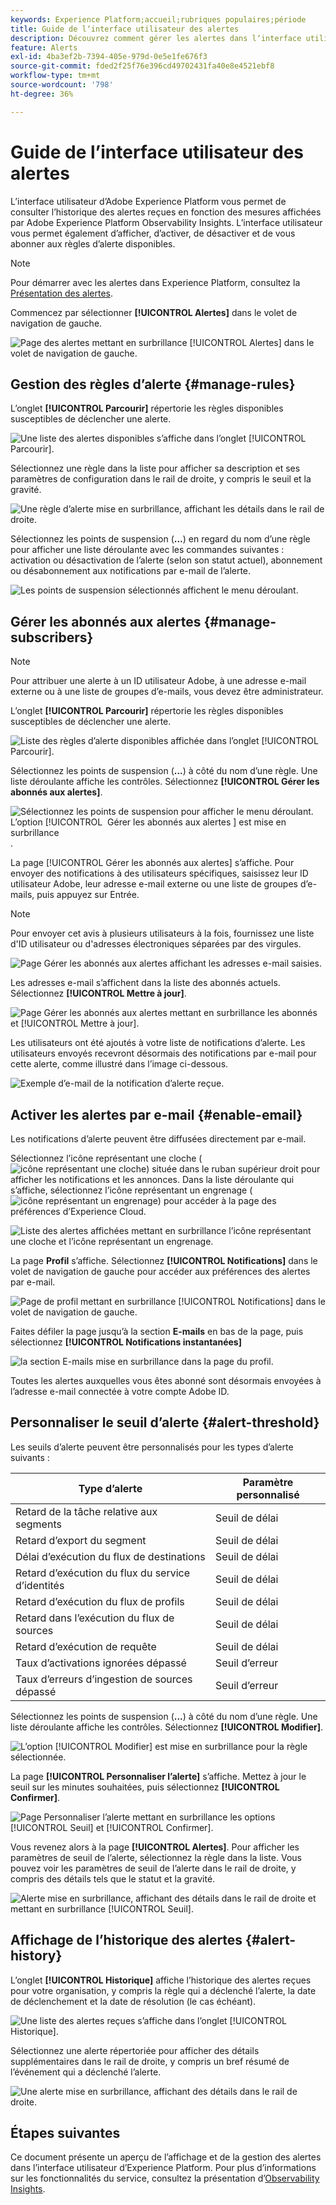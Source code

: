 ```yaml
---
keywords: Experience Platform;accueil;rubriques populaires;période
title: Guide de lʼinterface utilisateur des alertes
description: Découvrez comment gérer les alertes dans lʼinterface utilisateur dʼExperience Platform.
feature: Alerts
exl-id: 4ba3ef2b-7394-405e-979d-0e5e1fe676f3
source-git-commit: fded2f25f76e396cd49702431fa40e8e4521ebf8
workflow-type: tm+mt
source-wordcount: '798'
ht-degree: 36%

---
```


# Guide de lʼinterface utilisateur des alertes

Lʼinterface utilisateur dʼAdobe Experience Platform vous permet de consulter lʼhistorique des alertes reçues en fonction des mesures affichées par Adobe Experience Platform Observability Insights. Lʼinterface utilisateur vous permet également dʼafficher, dʼactiver, de désactiver et de vous abonner aux règles dʼalerte disponibles.

>[!NOTE]
>
>Pour démarrer avec les alertes dans Experience Platform, consultez la [Présentation des alertes](./overview.md).

Commencez par sélectionner **[!UICONTROL Alertes]** dans le volet de navigation de gauche.

![Page des alertes mettant en surbrillance [!UICONTROL Alertes] dans le volet de navigation de gauche.](../images/alerts/ui/workspace.png)

## Gestion des règles dʼalerte {#manage-rules}

Lʼonglet **[!UICONTROL Parcourir]** répertorie les règles disponibles susceptibles de déclencher une alerte.

![Une liste des alertes disponibles s’affiche dans l’onglet [!UICONTROL Parcourir].](../images/alerts/ui/rules.png)

Sélectionnez une règle dans la liste pour afficher sa description et ses paramètres de configuration dans le rail de droite, y compris le seuil et la gravité.

![Une règle d’alerte mise en surbrillance, affichant les détails dans le rail de droite.](../images/alerts/ui/rule-details.png)

Sélectionnez les points de suspension (**...**) en regard du nom dʼune règle pour afficher une liste déroulante avec les commandes suivantes : activation ou désactivation de lʼalerte (selon son statut actuel), abonnement ou désabonnement aux notifications par e-mail de lʼalerte.

![Les points de suspension sélectionnés affichent le menu déroulant.](../images/alerts/ui/disable-subscribe.png)

## Gérer les abonnés aux alertes {#manage-subscribers}

>[!NOTE]
>
> Pour attribuer une alerte à un ID utilisateur Adobe, à une adresse e-mail externe ou à une liste de groupes d’e-mails, vous devez être administrateur.

Lʼonglet **[!UICONTROL Parcourir]** répertorie les règles disponibles susceptibles de déclencher une alerte.

![Liste des règles d’alerte disponibles affichée dans l’onglet [!UICONTROL Parcourir].](../images/alerts/ui/rules.png)

Sélectionnez les points de suspension (**...**) à côté du nom d’une règle. Une liste déroulante affiche les contrôles. Sélectionnez **[!UICONTROL Gérer les abonnés aux alertes]**.

![Sélectionnez les points de suspension pour afficher le menu déroulant. L’option [!UICONTROL &#x200B; Gérer les abonnés aux alertes &#x200B;] est mise en surbrillance](../images/alerts/ui/manage-alert-subscribers.png).

La page [!UICONTROL Gérer les abonnés aux alertes] s’affiche. Pour envoyer des notifications à des utilisateurs spécifiques, saisissez leur ID utilisateur Adobe, leur adresse e-mail externe ou une liste de groupes d’e-mails, puis appuyez sur Entrée.

>[!NOTE]
>
>Pour envoyer cet avis à plusieurs utilisateurs à la fois, fournissez une liste d&#39;ID utilisateur ou d&#39;adresses électroniques séparées par des virgules.

![Page Gérer les abonnés aux alertes affichant les adresses e-mail saisies.](../images/alerts/ui/manage-alert-add-email.png)

Les adresses e-mail s’affichent dans la liste des abonnés actuels. Sélectionnez **[!UICONTROL Mettre à jour]**.

![Page Gérer les abonnés aux alertes mettant en surbrillance les abonnés et [!UICONTROL Mettre à jour].](../images/alerts/ui/manage-alert-subscribers-added-email.png)

Les utilisateurs ont été ajoutés à votre liste de notifications d’alerte. Les utilisateurs envoyés recevront désormais des notifications par e-mail pour cette alerte, comme illustré dans l’image ci-dessous.

![Exemple d’e-mail de la notification d’alerte reçue.](../images/alerts/ui/manage-alert-subscribers-email.png)

## Activer les alertes par e-mail {#enable-email}

Les notifications d’alerte peuvent être diffusées directement par e-mail.

Sélectionnez l’icône représentant une cloche (![icône représentant une cloche](/help/images/icons/bell.png)) située dans le ruban supérieur droit pour afficher les notifications et les annonces. Dans la liste déroulante qui s’affiche, sélectionnez l’icône représentant un engrenage (![icône représentant un engrenage](/help/images/icons/settings.png)) pour accéder à la page des préférences d’Experience Cloud.

![Liste des alertes affichées mettant en surbrillance l’icône représentant une cloche et l’icône représentant un engrenage.](../images/alerts/ui/edit-preferences.png)

La page **Profil** s’affiche. Sélectionnez **[!UICONTROL Notifications]** dans le volet de navigation de gauche pour accéder aux préférences des alertes par e-mail.

![Page de profil mettant en surbrillance [!UICONTROL Notifications] dans le volet de navigation de gauche.](../images/alerts/ui/profile.png)

Faites défiler la page jusqu’à la section **E-mails** en bas de la page, puis sélectionnez **[!UICONTROL Notifications instantanées]**

![la section E-mails mise en surbrillance dans la page du profil.](../images/alerts/ui/notifications.png)

Toutes les alertes auxquelles vous êtes abonné sont désormais envoyées à l’adresse e-mail connectée à votre compte Adobe ID.

## Personnaliser le seuil d’alerte {#alert-threshold}

Les seuils d’alerte peuvent être personnalisés pour les types d’alerte suivants :

| Type d’alerte | Paramètre personnalisé |
|---|---|
| Retard de la tâche relative aux segments | Seuil de délai |
| Retard d’export du segment | Seuil de délai |
| Délai d’exécution du flux de destinations | Seuil de délai |
| Retard d’exécution du flux du service d’identités | Seuil de délai |
| Retard d’exécution du flux de profils | Seuil de délai |
| Retard dans l’exécution du flux de sources | Seuil de délai |
| Retard d’exécution de requête | Seuil de délai |
| Taux d’activations ignorées dépassé | Seuil d’erreur |
| Taux d’erreurs d’ingestion de sources dépassé | Seuil d’erreur |

Sélectionnez les points de suspension (**...**) à côté du nom d’une règle. Une liste déroulante affiche les contrôles. Sélectionnez **[!UICONTROL Modifier]**.

![L’option [!UICONTROL Modifier] est mise en surbrillance pour la règle sélectionnée.](../images/alerts/ui/threshold-edit.png)

La page **[!UICONTROL Personnaliser l’alerte]** s’affiche. Mettez à jour le seuil sur les minutes souhaitées, puis sélectionnez **[!UICONTROL Confirmer]**.

![Page Personnaliser l’alerte mettant en surbrillance les options [!UICONTROL Seuil] et [!UICONTROL Confirmer].](../images/alerts/ui/threshold-update.png)

Vous revenez alors à la page **[!UICONTROL Alertes]**. Pour afficher les paramètres de seuil de l’alerte, sélectionnez la règle dans la liste. Vous pouvez voir les paramètres de seuil de l’alerte dans le rail de droite, y compris des détails tels que le statut et la gravité.

![Alerte mise en surbrillance, affichant des détails dans le rail de droite et mettant en surbrillance [!UICONTROL Seuil].](../images/alerts/ui/threshold-view.png)

## Affichage de lʼhistorique des alertes {#alert-history}

Lʼonglet **[!UICONTROL Historique]** affiche lʼhistorique des alertes reçues pour votre organisation, y compris la règle qui a déclenché lʼalerte, la date de déclenchement et la date de résolution (le cas échéant).

![Une liste des alertes reçues s’affiche dans l’onglet [!UICONTROL Historique].](../images/alerts/ui/history.png)

Sélectionnez une alerte répertoriée pour afficher des détails supplémentaires dans le rail de droite, y compris un bref résumé de lʼévénement qui a déclenché lʼalerte.

![Une alerte mise en surbrillance, affichant des détails dans le rail de droite.](../images/alerts/ui/history-details.png)

## Étapes suivantes

Ce document présente un aperçu de l’affichage et de la gestion des alertes dans l’interface utilisateur d’Experience Platform. Pour plus dʼinformations sur les fonctionnalités du service, consultez la présentation dʼ[Observability Insights](../home.md).
